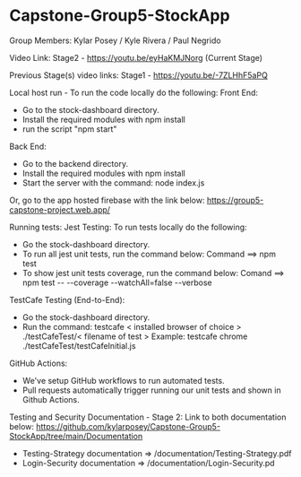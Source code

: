 # Capstone-Group5-StockApp

Group Members: Kylar Posey / Kyle Rivera / Paul Negrido

Video Link:
Stage2 - https://youtu.be/eyHaKMJNorg (Current Stage)

Previous Stage(s) video links:
Stage1 - https://youtu.be/-7ZLHhF5aPQ

 
Local host run - To run the code locally do the following: 
Front End:
- Go to the stock-dashboard directory.
- Install the required modules with npm install
- run the script "npm start"

Back End:
- Go to the backend directory.
- Install the required modules with npm install
- Start the server with the command: node index.js

Or, go to the app hosted firebase with the link below: 
https://group5-capstone-project.web.app/

Running tests:
Jest Testing:
To run tests locally do the following:
- Go the stock-dashboard directory.
- To run all jest unit tests, run the command below:
   Command ==> npm test
- To show jest unit tests coverage, run the command below:
   Comand ==> npm test -- --coverage --watchAll=false --verbose

TestCafe Testing (End-to-End):
- Go the stock-dashboard directory.
- Run the command: testcafe < installed browser of choice > ./testCafeTest/< filename of test >
   Example: testcafe chrome ./testCafeTest/testCafeInitial.js

GitHub Actions:
- We've setup GitHub workflows to run automated tests.
- Pull requests automatically trigger running our unit tests and shown in Github Actions.

Testing and Security Documentation - Stage 2:
Link to both documentation below:
https://github.com/kylarposey/Capstone-Group5-StockApp/tree/main/Documentation

- Testing-Strategy documentation => /documentation/Testing-Strategy.pdf
- Login-Security documentation => /documentation/Login-Security.pd